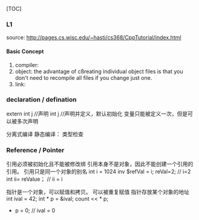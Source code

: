[TOC]



### L1

source: http://pages.cs.wisc.edu/~hasti/cs368/CppTutorial/index.html

#### Basic Concept

1. compiler: 
2. object: the advantage of cßreating individual object files is that you don't need to recompile all files if you change just one.
3. link:



### declaration / defination
extern int j //声明
int j //声明并定义，默认初始化
变量只能被定义一次，但是可以被多次声明

分离式编译
静态编译： 类型检查



### Reference / Pointer
引用必须被初始化且不能被修改绑
引用本身不是对象，因此不能创建一个引用的引用。
引用只是同一个对象的别名
int i = 1024
inv $refVal = i;
reVal=2; // i=2
int  ii= reValue； // ii = i

指针是一个对象，可以赋值和拷贝。 可以被重复赋值
指针存放某个对象的地址
int ival = 42;
int * p = &ival;
count << * p;
* p = 0; // ival = 0